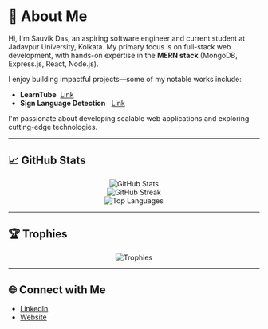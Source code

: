 # 👋 About Me

Hi, I'm Sauvik Das, an aspiring software engineer and current student at Jadavpur University, Kolkata. My primary focus is on full-stack web development, with hands-on expertise in the **MERN stack** (MongoDB, Express.js, React, Node.js).

I enjoy building impactful projects—some of my notable works include:
- **LearnTube** &nbsp;[Link](https://github.com/Sauvik2308/LearnTube)
- **Sign Language Detection** &nbsp; [Link](https://github.com/Sauvik2308/Sign-Language-Detection)

I'm passionate about developing scalable web applications and exploring cutting-edge technologies.

---

## 📈 GitHub Stats

<p align="center">
  <img src="https://github-readme-stats.vercel.app/api?username=Sauvik2308&show_icons=true&theme=radical" alt="GitHub Stats" />
  <br />
  <img src="https://github-readme-streak-stats.herokuapp.com/?user=Sauvik2308&theme=radical" alt="GitHub Streak" />
  <br />
  <img src="https://github-readme-stats.vercel.app/api/top-langs/?username=Sauvik2308&layout=compact&theme=radical" alt="Top Languages" />
</p>

---

## 🏆 Trophies

<p align="center">
  <img src="https://github-profile-trophy.vercel.app/?username=Sauvik2308&theme=radical&column=6&margin-w=10" alt="Trophies" />
</p>

---

## 🌐 Connect with Me

- [LinkedIn](https://www.linkedin.com/in/sauvik-das-0a8a67244)
- [Website](https://sauvik-portfolio-beta.vercel.app/)


<!-- Feel free to reach out for collaboration, open source, or internships! -->
